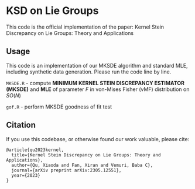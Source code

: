 # KSD on Lie Groups

This code is the official implementation of the paper:
Kernel Stein Discrepancy on Lie Groups: Theory and Applications



## Usage

This code is an implementation of our MKSDE algorithm and standard MLE, including synthetic data generation. 
Please run the code line by line. 

`MKSDE.R` - compute **MINIMUM KERNEL STEIN DISCREPANCY ESTIMATOR (MKSDE)** and **MLE** of parameter $F$ in von-Mises Fisher (vMF) distribution on $SO(N)$

`gof.R` - perform MKSDE goodness of fit test



## Citation

If you use this codebase, or otherwise found our work valuable, please cite:

```
@article{qu2023kernel,
  title={Kernel Stein Discrepancy on Lie Groups: Theory and Applications},
  author={Qu, Xiaoda and Fan, Xiran and Vemuri, Baba C},
  journal={arXiv preprint arXiv:2305.12551},
  year={2023}
}
```
